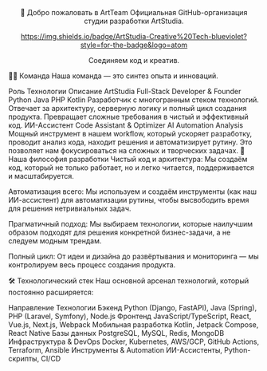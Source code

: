 <div align="center">
🎨 Добро пожаловать в ArtTeam
Официальная GitHub-организация студии разработки ArtStudia.

https://img.shields.io/badge/ArtStudia-Creative%20Tech-blueviolet?style=for-the-badge&logo=atom

Соединяем код и креатив.

</div>
👨‍💻 Команда
Наша команда — это синтез опыта и инноваций.

Роль	Технологии	Описание
ArtStudia
Full-Stack Developer & Founder	Python Java PHP Kotlin	Разработчик с многогранным стеком технологий. Отвечает за архитектуру, серверную логику и полный цикл создания продукта. Превращает сложные требования в чистый и эффективный код.
ИИ-Ассистент
Code Assistant & Optimizer	AI Automation Analysis	Мощный инструмент в нашем workflow, который ускоряет разработку, проводит анализ кода, находит решения и автоматизирует рутину. Это позволяет нам фокусироваться на сложных и творческих задачах.
🚀 Наша философия разработки
Чистый код и архитектура: Мы создаём код, который не только работает, но и легко читается, поддерживается и масштабируется.

Автоматизация всего: Мы используем и создаём инструменты (как наш ИИ-ассистент) для автоматизации рутины, чтобы высвободить время для решения нетривиальных задач.

Прагматичный подход: Мы выбираем технологии, которые наилучшим образом подходят для решения конкретной бизнес-задачи, а не следуем модным трендам.

Полный цикл: От идеи и дизайна до развёртывания и мониторинга — мы контролируем весь процесс создания продукта.

🛠️ Технологический стек
Наш основной арсенал технологий, который постоянно расширяется:

Направление	Технологии
Бэкенд	Python (Django, FastAPI), Java (Spring), PHP (Laravel, Symfony), Node.js
Фронтенд	JavaScript/TypeScript, React, Vue.js, Next.js, Webpack
Мобильная разработка	Kotlin, Jetpack Compose, React Native
Базы данных	PostgreSQL, MySQL, Redis, MongoDB
Инфраструктура & DevOps	Docker, Kubernetes, AWS/GCP, GitHub Actions, Terraform, Ansible
Инструменты & Automation	ИИ-Ассистенты, Python-скрипты, CI/CD
